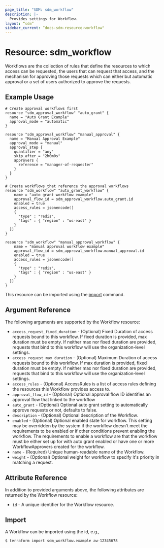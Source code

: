 ```yaml
---
page_title: "SDM: sdm_workflow"
description: |-
  Provides settings for Workflow.
layout: “sdm”
sidebar_current: “docs-sdm-resource-workflow"
---
```

# Resource: sdm_workflow

Workflows are the collection of rules that define the resources to which access can be requested,
 the users that can request that access, and the mechanism for approving those requests which can either
 but automatic approval or a set of users authorized to approve the requests.
## Example Usage

```hcl
# Create approval workflows first
resource "sdm_approval_workflow" "auto_grant" {
  name = "Auto Grant Example"
  approval_mode = "automatic"
}

resource "sdm_approval_workflow" "manual_approval" {
  name = "Manual Approval Example"
  approval_mode = "manual"
  approval_step {
    quantifier = "any"
    skip_after = "2h0m0s"
    approvers {
      reference = "manager-of-requester"
    }
  }
}

# Create workflows that reference the approval workflows
resource "sdm_workflow" "auto_grant_workflow" {
    name = "auto grant workflow example"
    approval_flow_id = sdm_approval_workflow.auto_grant.id
    enabled = true
    access_rules = jsonencode([
    {
      "type" : "redis",
      "tags" : { "region" : "us-east" }
    }
  ])
}

resource "sdm_workflow" "manual_approval_workflow" {
    name = "manual approval workflow example"
    approval_flow_id = sdm_approval_workflow.manual_approval.id
    enabled = true
    access_rules = jsonencode([
    {
      "type" : "redis",
      "tags" : { "region" : "us-east" }
    }
  ])
}

```
This resource can be imported using the [import](https://www.terraform.io/docs/cli/commands/import.html) command.
## Argument Reference
The following arguments are supported by the Workflow resource:
* `access_request_fixed_duration` - (Optional) Fixed Duration of access requests bound to this workflow. If fixed duration is provided, max duration must be empty. If neither max nor fixed duration are provided, requests that bind to this workflow will use the organization-level settings.
* `access_request_max_duration` - (Optional) Maximum Duration of access requests bound to this workflow. If max duration is provided, fixed duration must be empty. If neither max nor fixed duration are provided, requests that bind to this workflow will use the organization-level settings.
* `access_rules` - (Optional) AccessRules is a list of access rules defining the resources this Workflow provides access to.
* `approval_flow_id` - (Optional) Optional approval flow ID identifies an approval flow that linked to the workflow
* `auto_grant` - (Optional) Optional auto grant setting to automatically approve requests or not, defaults to false.
* `description` - (Optional) Optional description of the Workflow.
* `enabled` - (Optional) Optional enabled state for workflow. This setting may be overridden by the system if the workflow doesn't meet the requirements to be enabled or if other conditions prevent enabling the workflow. The requirements to enable a workflow are that the workflow must be either set up for with auto grant enabled or have one or more WorkflowApprovers created for the workflow.
* `name` - (Required) Unique human-readable name of the Workflow.
* `weight` - (Optional) Optional weight for workflow to specify it's priority in matching a request.
## Attribute Reference
In addition to provided arguments above, the following attributes are returned by the Workflow resource:
* `id` - A unique identifier for the Workflow resource.
## Import
A Workflow can be imported using the id, e.g.,

```
$ terraform import sdm_workflow.example aw-12345678
```

